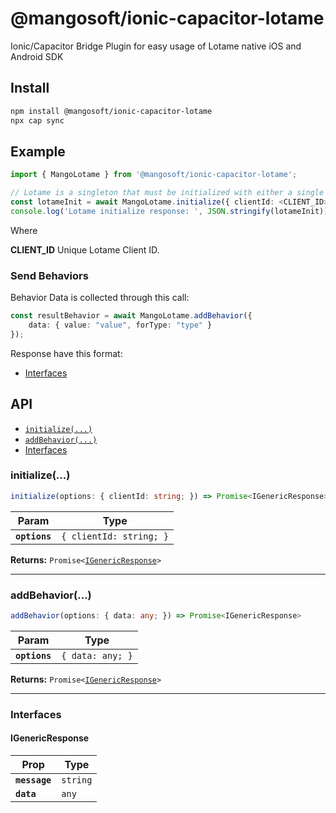 # @mangosoft/ionic-capacitor-lotame

Ionic/Capacitor Bridge Plugin for easy usage of Lotame native iOS and Android SDK

## Install

```bash
npm install @mangosoft/ionic-capacitor-lotame
npx cap sync
```

## Example

```typescript
import { MangoLotame } from '@mangosoft/ionic-capacitor-lotame';

// Lotame is a singleton that must be initialized with either a single client id.
const lotameInit = await MangoLotame.initialize({ clientId: <CLIENT_ID> });
console.log('Lotame initialize response: ', JSON.stringify(lotameInit));
```

Where

**CLIENT_ID** Unique Lotame Client ID.

### Send Behaviors

Behavior Data is collected through this call:

```typescript
const resultBehavior = await MangoLotame.addBehavior({
    data: { value: "value", forType: "type" }
});
```
Response have this format:

* [Interfaces](#interfaces)

## API

<docgen-index>

* [`initialize(...)`](#initialize)
* [`addBehavior(...)`](#addbehavior)
* [Interfaces](#interfaces)

</docgen-index>

<docgen-api>
<!--Update the source file JSDoc comments and rerun docgen to update the docs below-->

### initialize(...)

```typescript
initialize(options: { clientId: string; }) => Promise<IGenericResponse>
```

| Param         | Type                               |
| ------------- | ---------------------------------- |
| **`options`** | <code>{ clientId: string; }</code> |

**Returns:** <code>Promise&lt;<a href="#igenericresponse">IGenericResponse</a>&gt;</code>

--------------------


### addBehavior(...)

```typescript
addBehavior(options: { data: any; }) => Promise<IGenericResponse>
```

| Param         | Type                        |
| ------------- | --------------------------- |
| **`options`** | <code>{ data: any; }</code> |

**Returns:** <code>Promise&lt;<a href="#igenericresponse">IGenericResponse</a>&gt;</code>

--------------------


### Interfaces


#### IGenericResponse

| Prop          | Type                |
| ------------- | ------------------- |
| **`message`** | <code>string</code> |
| **`data`**    | <code>any</code>    |

</docgen-api>
